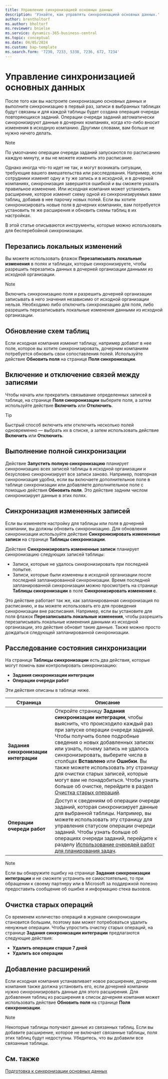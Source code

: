 ```yaml
---
title: Управление синхронизацией основных данных
description: 'Узнайте, как управлять синхронизацией основных данных.'
author: brentholtorf
ms.author: bholtorf
ms.reviewer: bnielse
ms.service: dynamics-365-business-central
ms.topic: conceptual
ms.date: 04/05/2024
ms.custom: bap-template
ms.search.form: '7230, 7233, 5338, 7236, 672, 7234'
---
```

# Управление синхронизацией основных данных

После того как вы настроите синхронизацию основных данных и выполните синхронизацию в первый раз, записи в выбранных таблицах будут связаны и для каждой таблицы будет создана операция очереди повторяющихся заданий. Операции очереди заданий автоматически синхронизируют данные в дочерних компаниях, когда кто-либо вносит изменения в исходную компанию. Другими словами, вам больше не нужно ничего делать.

> [!NOTE]
> По умолчанию операции очереди заданий запускаются по расписанию каждую минуту, и вы не можете изменить это расписание.

Однако иногда что-то идет не так, и могут возникать ситуации, требующие вашего вмешательства или расследования. Например, если сотрудники изменят одну и ту же запись и в исходной, и в дочерней компаниях, синхронизация завершится ошибкой и вы сможете указать правильное изменение. Или исходная компания может установить расширение, которое изменит схему одной из синхронизируемых вами таблиц, добавив в нее парочку новых полей. Если вы хотите синхронизировать новые поля в дочерних компаниях, вам потребуется установить те же расширения и обновить схемы таблиц в их настройках.

В этой статье описываются инструменты, которые можно использовать для бесперебойной синхронизации.

## Перезапись локальных изменений

Вы можете использовать флажок **Перезаписывать локальные изменения** в полях и таблицах, которые синхронизируете, чтобы разрешить перезапись данных в дочерней организации данными из исходной организации.

> [!NOTE]
> Включить синхронизацию поля и разрешить дочерней организации записывать в него значения независимо от исходной организации нельзя. Необходимо либо отключить синхронизацию для поля, либо разрешить перезаписывать локальные изменения данными из исходной организации.

## Обновление схем таблиц

Если исходная компания изменит таблицу, например добавит в нее поле, которое вы хотите синхронизировать, дочерним компаниям потребуется обновить свои сопоставления полей. Используйте действие **Обновить поля** на странице **Поля синхронизации**.

## Включение и отключение связей между записями

Чтобы начать или прекратить связывание определенных записей в таблице, на странице **Поля синхронизации** выберите поля, а затем используйте действие **Включить** или **Отключить**.

> [!TIP]
> Быстрый способ включить или отключить несколько полей одновременно — выбрать их в списке, а затем использовать действие **Включить** или **Отключить**.

## Выполнение полной синхронизации

Действие **Запустить полную синхронизацию** планирует синхронизацию всех записей таблицы в исходной организации и безусловно синхронизирует все записи заново. Например, повторная синхронизация удобна, если вы включаете дополнительное поле в таблице синхронизации или добавляете дополнительное поле с помощью действия **Обновить поля**. Это действие задним числом синхронизирует данные в этих полях.

## Синхронизация измененных записей

Если вы изменяете настройку для таблицы или поля в дочерней компании, вы должны обновить синхронизацию. Для обновления синхронизации используйте действие **Синхронизировать измененные записи** на странице **Таблицы синхронизации**.

Действие **Синхронизировать измененные записи** планирует синхронизацию следующих записей таблицы:

* Записи, которые не удалось синхронизировать при последней попытке.
* Записи, которые были изменены в исходной организации после последней запланированной синхронизации. Время последней запланированной синхронизации можно просмотреть на странице **Таблицы синхронизации** в поле **Синхронизировать изменения с**.

Это действие работает так же, как запланированная синхронизация по расписанию, и вы можете использовать его для проведения синхронизации вне расписания. Например, если вы установите для поля флажок **Перезаписывать локальные изменения**, чтобы разрешить перезаписывать локальные изменения данными из исходной организации, это действие обновит такие данные. Также можно просто дождаться следующей запланированной синхронизации.

## Расследование состояния синхронизации

На странице **Таблицы синхронизации** есть два действия, которые могут помочь вам контролировать синхронизацию:

* **Задания синхронизации интеграции**
* **Операции очереди работ**

Эти действия описаны в таблице ниже.

|Страница  |Описание  |
|---------|---------|
|**Задания синхронизации интеграции**     | Откройте страницу **Задания синхронизации интеграции**, чтобы выяснить, что происходило каждый раз при запуске операции очереди заданий. Чтобы получить более подробные сведения о новых добавленных записях или узнать, почему запись не удалось синхронизировать, выберите числа в столбцах **Вставлено** или **Ошибки**. Вы также можете использовать эту страницу для очистки старых записей, которые могут вам не понадобиться. Чтобы узнать больше об очистке, перейдите в раздел [Очистка старых операций](#clean-up-old-entries).        |
|**Операции очереди работ**     | Доступ к сведениям об операции очереди заданий, которая синхронизирует данные для выбранной таблицы. Например, вы можете использовать эту страницу для управления статусом операции очереди заданий. Чтобы узнать больше об операциях очереди заданий, перейдите к разделу [Использование очередей работ для планирования задач](admin-job-queues-schedule-tasks.md).     |

> [!NOTE]
> Если вы обнаружите ошибку на странице **Задания синхронизации интеграции** и не сможете устранить ее самостоятельно, то при обращении к своему партнеру или в Microsoft за поддержкой полезно предоставить сообщение об ошибке и информацию стека вызовов.

## Очистка старых операций

Со временем количество операций в журнале синхронизации становится большим, поэтому вам может потребоваться удалить ненужные операции. Чтобы упростить очистку старых операций, на странице **Задания синхронизации интеграции** предлагаются следующие действия:

* **Удалить операции старше 7 дней**
* **Удалить все операции**

## Добавление расширений

Если исходная компания устанавливает новое расширение, дочерняя компания также должна установить его, если дочерней компании нужно синхронизировать данные для этого расширения. Для добавления таблиц из расширения в список дочерняя компания может использовать действие **Обновить поля** на странице **Поля синхронизации**.

> [!NOTE]
> Некоторые таблицы получают данные из связанных таблиц. Если вы добавите расширение, которое не включает связанные таблицы, поля этих таблиц будут недоступны. Убедитесь, что вы добавили все связанные таблицы.

<!--
## Recreate a deleted job queue entry

If the recurring job queue entry is deleted for a table, you can quickly recreate it. On the **Synchronization Tables** page, choose the **Use Default Synchronization Setup** action.
-->

## См. также

[Подготовка к синхронизации основных данных](admin-set-up-data-sync.md)
